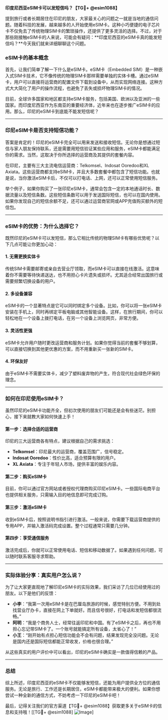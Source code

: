 **印度尼西亚eSIM卡可以发短信吗？【TG💪+ @esim1088】**

提到旅行或者长期居住在印尼的朋友，大家最关心的问题之一就是当地的通信问题。随着科技的发展，越来越多的人开始使用eSIM卡。这种小巧便捷的电子芯片卡不仅免去了传统物理SIM卡的繁琐操作，还提供了更多灵活的选择。不过，对于那些刚接触eSIM卡的人来说，可能会有疑问：**印度尼西亚的eSIM卡真的能发短信吗？**今天我们就来详细聊聊这个问题。

### eSIM卡的基本概念

首先，让我们简单了解一下什么是eSIM卡。eSIM卡（Embedded SIM）是一种嵌入式SIM卡技术，它不像传统的物理SIM卡那样需要单独的实体卡槽。通过eSIM卡，用户可以直接将运营商的配置文件下载到设备中，从而实现网络连接。这种方式大大简化了用户的操作流程，也避免了丢失或损坏物理SIM卡的情况。

目前，全球许多国家和地区都支持eSIM卡服务，包括美国、欧洲以及亚洲的一些国家。而印度尼西亚作为东南亚的重要经济体，近年来也在逐步推广eSIM卡的应用。那么，印尼的eSIM卡到底能不能发短信呢？

---

### 印尼eSIM卡是否支持短信功能？

答案是肯定的！印尼的eSIM卡完全可以用来发送和接收短信。无论你是想通过短信与家人朋友保持联系，还是需要用短信验证某些应用和服务，eSIM卡都能满足你的需求。当然，这取决于你所选择的运营商及其提供的套餐内容。

在印尼，主要有三大主流电信运营商：Telkomsel、Indosat Ooredoo和XL Axiata。这些运营商都支持eSIM卡，并且大多数套餐中都包含了短信功能。也就是说，当你激活eSIM卡后，不仅可以打电话、上网，还可以正常使用短信服务。

举个例子，如果你购买了一张印尼eSIM卡，通常会包含一定的本地通话时长、数据流量以及短信条数。这些短信条数可以用于发送国际短信，也可以在国内使用。如果你发现自己的短信余额不足，还可以通过运营商官网或APP充值购买额外的短信包。

---

### eSIM卡的优势：为什么选择它？

既然印尼的eSIM卡可以发短信，那么它相比传统的物理SIM卡有哪些优势呢？以下几点可能让你更加心动：

#### 1. **无需更换实体卡**
   传统SIM卡需要邮寄或亲自去营业厅领取，而eSIM卡可以直接在线激活。这意味着你不需要等待快递送达，也不用担心卡片遗失或损坏。尤其适合经常出国旅行或需要频繁切换设备的用户。

#### 2. **多设备兼容**
   eSIM卡的一个显著特点是它可以同时绑定多个设备。比如，你可以将一张eSIM卡安装在手机上，同时再绑定平板电脑或其他智能设备。这样，在旅行期间，你可以轻松地在一个设备上拨打电话，在另一个设备上浏览网页，非常方便。

#### 3. **灵活性更强**
   eSIM卡允许用户随时更改运营商和服务计划。如果你觉得当前的套餐不够划算，可以直接切换到其他更优惠的方案，而不用重新买一张新的SIM卡。

#### 4. **环保友好**
   由于eSIM卡不需要实体卡，减少了塑料废弃物的产生，符合现代社会绿色环保的理念。

---

### 如何在印尼使用eSIM卡？

虽然印尼的eSIM卡功能齐全，但初次使用的朋友们可能还是会有些迷茫。别担心，接下来就教大家如何快速上手！

#### 第一步：选择合适的运营商
印尼的三大运营商各有特点，建议根据自己的需求挑选：

- **Telkomsel**：印尼最大的运营商，覆盖范围广，信号稳定。
- **Indosat Ooredoo**：性价比高，适合预算有限的用户。
- **XL Axiata**：专注于年轻人市场，提供丰富的娱乐内容。

#### 第二步：购买eSIM卡
目前，你可以通过官方网站或者授权代理商购买印尼eSIM卡。一些国际电商平台也提供相关服务，只需输入目的地信息即可完成订购。

#### 第三步：激活eSIM卡
收到eSIM卡后，按照说明书指引进行激活。一般来说，你需要下载运营商提供的专用APP，并输入激活码完成设置。整个过程通常只需要几分钟。

#### 第四步：享受通信服务
激活完成后，你就可以正常使用电话、短信和移动数据了。如果遇到任何问题，可以随时联系客服寻求帮助。

---

### 实际体验分享：真实用户怎么说？

为了让大家更直观地了解印尼eSIM卡的实际效果，我们采访了几位已经使用过的朋友。以下是他们的反馈：

- **小李**：“我第一次用eSIM卡是在巴厘岛旅游的时候，感觉特别方便。不用到处找营业厅办卡，直接在网上下单就好。而且信号很好，打电话和发短信都很流畅。”
- **阿明**：“我是个商务人士，经常往返印尼和中国。有了eSIM卡之后，再也不用担心忘记带SIM卡了。一个账号就能搞定所有设备，太省心了！”
- **小王**：“刚开始有点担心短信功能会不会有问题，结果发现完全没问题。无论是国内还是国际短信都能正常收发，价格也很合理。”

从这些真实的用户评价中可以看出，印尼的eSIM卡确实是一款值得信赖的产品。

---

### 总结

综上所述，印度尼西亚的eSIM卡不仅能够发短信，还能为用户提供全方位的通信服务。无论是旅行、工作还是长期居住，eSIM卡都能带来极大的便利。如果你想尝试一种全新的通信方式，不妨考虑一下印尼的eSIM卡吧！

最后，记得关注我们的官方渠道【TG💪+ @esim1088】获取更多关于eSIM卡的信息和支持哦！[[TG💪+ @esim1088] ![Image](https://i.postimg.cc/4NQfJmqS/Snipaste-2025-05-13-00-14-12.png)]